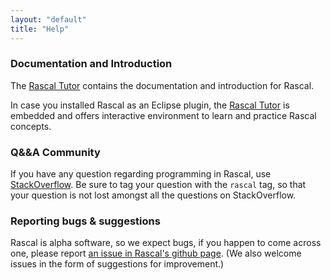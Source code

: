 ```yaml
---
layout: "default"
title: "Help"
---
```

### Documentation and Introduction
The [Rascal Tutor](http://tutor.rascal-mpl.org/) contains the documentation and
introduction for Rascal.

In case you installed Rascal as an Eclipse plugin, the [Rascal
Tutor](http://tutor.rascal-mpl.org/) is embedded and offers interactive
environment to learn and practice Rascal concepts.

### Q&&A Community
If you have any question regarding programming in Rascal, use 
[StackOverflow](http://stackoverflow.com/questions/tagged/rascal).
Be sure to tag your question with the `rascal` tag, so that your question is not
lost amongst all the questions on StackOverflow.

### Reporting bugs & suggestions
Rascal is alpha software, so we expect bugs, if you happen to come across one,
please report [an issue in Rascal's github page](https://github.com/cwi-swat/rascal/issues).
(We also welcome issues in the form of suggestions for improvement.)
